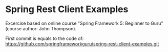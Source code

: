 # Spring Rest Client Examples

Excercise based on online course "Spring Framework 5: Beginner to Guru" (course author: John Thompson).

First commit is equals to the code of: https://github.com/springframeworkguru/spring-rest-client-examples.git